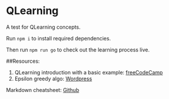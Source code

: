 # QLearning
A test for QLearning concepts.

Run `npm i` to install required dependencies.

Then run `npm run go` to check out the learning process live.

##Resources:
1. QLearning introduction with a basic example: [freeCodeCamp](https://medium.freecodecamp.org/an-introduction-to-q-learning-reinforcement-learning-14ac0b4493cc)
2. Epsilon greedy algo: [Wordpress](https://jamesmccaffrey.wordpress.com/2017/11/30/the-epsilon-greedy-algorithm/)

Markdown cheatsheet: [Github](https://github.com/adam-p/markdown-here/wiki/Markdown-Cheatsheet)
